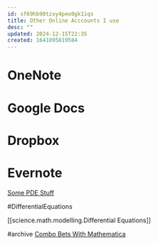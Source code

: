```yaml
---
id: sf69hb98tzxy4peo0gk1iqs
title: Other Online Acccounts I use
desc: ""
updated: 2024-12-15T22:35
created: 1641895819584
---
```

# OneNote

# Google Docs

# Dropbox

# Evernote

[Some PDE Stuff](https://www.evernote.com/shard/s101/nl/11122041/965ed68d-3b67-40a1-a8bb-4e9157b15bf4?title=SDE)

#DifferentialEquations

[[science.math.modelling.Differential Equations]]

#archive
[Combo Bets With Mathematica](https://drive.google.com/open?id=0B-C_0LZtyGcNOGhXQmt3blNTcVk&resourcekey=0-GpsyMO-2b3GhUfDuF-n0yQ&authuser=stefanvpetrov%40gmail.com&usp=drive_fs)

